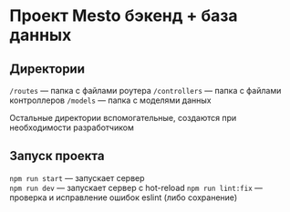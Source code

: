 # Проект Mesto бэкенд + база данных

## Директории

`/routes` — папка с файлами роутера
`/controllers` — папка с файлами контроллеров
`/models` — папка с моделями данных
 
Остальные директории вспомогательные, создаются при необходимости разработчиком

## Запуск проекта

`npm run start` — запускает сервер   
`npm run dev` — запускает сервер с hot-reload
`npm run lint:fix` — проверка и исправление ошибок eslint (либо сохранение)
